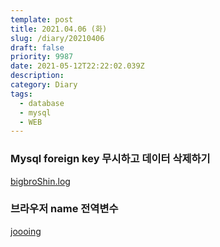 ```yaml
---
template: post
title: 2021.04.06 (화)
slug: /diary/20210406
draft: false
priority: 9987
date: 2021-05-12T22:22:02.039Z
description:
category: Diary
tags:
  - database
  - mysql
  - WEB
---
```


### Mysql foreign key 무시하고 데이터 삭제하기

[bigbroShin.log](https://velog.io/@bigbrothershin/Mysql-foreign-key-%EB%AC%B4%EC%8B%9C%ED%95%98%EA%B3%A0-%EB%8D%B0%EC%9D%B4%ED%84%B0-%EC%82%AD%EC%A0%9C%ED%95%98%EA%B8%B0)

### 브라우저 name 전역변수

[joooing](https://joooing.tistory.com/entry/%EB%B8%8C%EB%9D%BC%EC%9A%B0%EC%A0%80%EC%9D%98-name-%EC%A0%84%EC%97%AD%EB%B3%80%EC%88%98?category=924388)
